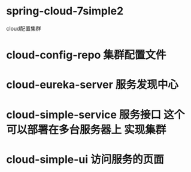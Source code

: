# spring-cloud-7simple2
 cloud配置集群
 
 # cloud-config-repo 集群配置文件
 
 # cloud-eureka-server 服务发现中心
 
 # cloud-simple-service 服务接口 这个可以部署在多台服务器上 实现集群
 
 # cloud-simple-ui 访问服务的页面
